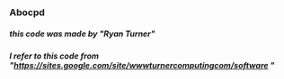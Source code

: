 ### Abocpd

##### this code was made by "Ryan Turner"
##### I refer to this code from "https://sites.google.com/site/wwwturnercomputingcom/software "
